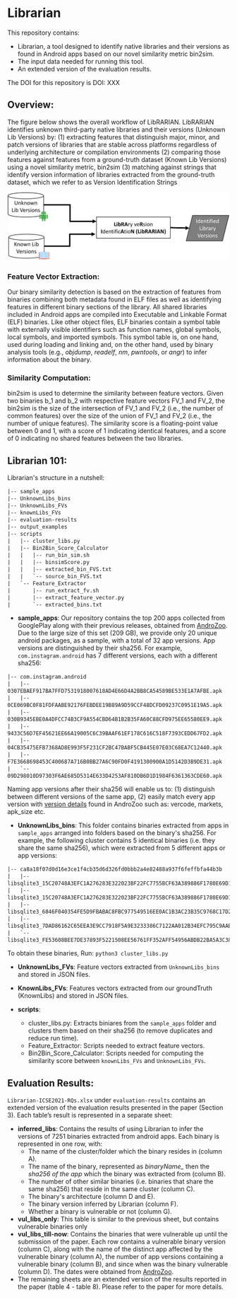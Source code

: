 # Librarian

This repository contains:
* Librarian, a tool designed to identify native libraries and their versions as found in Android apps based on our novel similarity metric bin2sim.
* The input data needed for running this tool.
* An extended version of the evaluation results.

The DOI for this repository is DOI: XXX

## Overview: ##
The figure below shows the overall workflow of LibRARIAN. LibRARIAN identifies unknown third-party native libraries and their versions (Unknown Lib Versions) by:
(1) extracting features that distinguish major, minor, and patch versions of libraries that are stable across platforms regardless of underlying architecture or compilation environments 
(2) comparing those features against features from a ground-truth dataset (Known Lib Versions) using a novel similarity metric, bin2sim 
(3) matching against strings that identify version information of libraries extracted from the ground-truth dataset, which we refer to as Version Identification Strings

![Figure 1](/images/approach_cropped.png) 

### Feature Vector Extraction: ###
Our binary similarity detection is based on the extraction of features from binaries combining both metadata found in ELF files as well as identifying features in different binary sections of the library. All shared libraries included in Android apps are compiled into Executable and Linkable Format (ELF) binaries. Like other object files, ELF binaries contain a symbol table with externally visible identifiers such as function names, global symbols, local symbols, and imported symbols.
This symbol table is, on one hand, used during loading and linking and, on the other hand, used by binary analysis tools (e.g., *objdump*, *readelf*, *nm*, *pwntools*, or *angr*) to infer information about the binary.

### Similarity Computation: ###
bin2sim is used to determine the similarity between feature vectors. Given two binaries b_1 and b_2 with respective feature vectors FV_1 and FV_2, the bin2sim is the size of the intersection of FV_1 and FV_2 (i.e., the number of common features) over the size of the union of FV_1 and FV_2 (i.e., the number of unique features). The similarity score is a floating-point value between 0 and 1, with a score of 1 indicating identical features, and a score of 0 indicating no shared features between the two libraries.

## Librarian 101: ## 
Librarian's structure in a nutshell:
```
|-- sample_apps
|-- UnknownLibs_bins
|-- UnknownLibs_FVs
|-- knownLibs_FVs
|-- evaluation-results
|-- output_examples
|-- scripts
|   |-- cluster_libs.py
|   |-- Bin2Bin_Score_Calculator
|   |   |-- run_bin_sim.sh
|   |   |-- binsimScore.py
|   |   |-- extracted_bin_FVS.txt
|   |   `-- source_bin_FVS.txt
|   `-- Feature_Extractor
|       |-- run_extract_fv.sh
|       |-- extract_feature_vector.py
|       `-- extracted_bins.txt
```

* **sample_apps**: Our repository contains the top 200 apps collected from GooglePlay along with their previous releases, obtained from [AndroZoo](https://androzoo.uni.lu/). Due to the large size of this set (209 GB), we provide only 20 unique android packages, as a sample, with a total of 32 app versions.
App versions are distinguished by their sha256. For example, `com.instagram.android` has 7 different versions, each with a different sha256: 
```
|-- com.instagram.android
|   |-- 0307EBAEF917BA7FFD7531918007618AD4E66D4A2BB8CA54589BE533E1A7AFBE.apk
|   |-- 0CE069BC0F81FDFAABE92176FEBDEE19B89A9D59CCF48DCFD09237C0951E19A5.apk
|   |-- 030B9345EBE0A4DFCC74B3CF9A554CBD64B1B2B35FA60C88CFD975EE65580EE9.apk
|   |-- 9433C56D7EF45621EE66A19005C6C39BAAF61EF178C616C518F7393CEDD67FD2.apk
|   |-- 04CB35475EFB7368AD8E993F5F231CF2BC47BABF5CB445E07E03C68EA7C12440.apk
|   |-- F7E3668698453C400687A716B0BB27A6C90FD0F4191300900A1D5142D3B9DE31.apk
|   `-- 09D298010D97303F6AE685D5314E633D4253AF810DB6D1D1984F6361363CDE60.apk
```     

Naming app versions after their sha256 will enable us to: (1) distinguish between different versions of the same app, (2) easily match every app version with [version details](https://androzoo.uni.lu/lists) found in AndroZoo such as: vercode, markets, apk_size etc. 

* **UnknownLibs_bins**: This folder contains binaries extracted from apps in `sample_apps` arranged into folders based on the binary's sha256. For example, the following cluster contains 5 identical binaries (i.e. they share the same sha256), which were extracted from 5 different apps or app versions: 
```
|-- ca8a18f07d0d16e3ce1f4cb35d6d326fd0bbb2a4e82488a937f6feffbfa44b3b
|   |-- libsqlite3_15C20748A3EFC1A276283E322023BF22FC7755BCF63A389886F1780E69D17C72.so
|   |-- libsqlite3_15C20748A3EFC1A276283E322023BF22FC7755BCF63A389886F1780E69D17C72.so
|   |-- libsqlite3_6846F040354FE5D9FBABAC8FBC977549516EE0AC1B3AC23B35C9768C17D2D6D7.so
|   |-- libsqlite3_7DAD86162C65EEA3E9CC7918F5A9E3233386C7122AA012B34EFC795C9AAB8A6F.so
|   `-- libsqlite3_FE53608BEE7DE37893F5221508EE56761FF352AFF54956ABDB22BA5A3C38A401.so
```  
To obtain these binaries, Run: `python3 cluster_libs.py`

* **UnknownLibs_FVs**: Feature vectors extracted from `UnknownLibs_bins` and stored in JSON files.

* **KnownLibs_FVs**: Features vectors extracted from our groundTruth (KnownLibs) and stored in JSON files.

* **scripts**:
  * cluster_libs.py: Extracts biniares from the `sample_apps` folder and clusters them based on their sha256 (to remove duplicates and reduce run time).
  * Feature_Extractor: Scripts needed to extract feature vectors.
  * Bin2Bin_Score_Calculator: Scripts needed for computing the similarity score between `knownLibs_FVs` and `UnknownLibs_FVs`.  

## Evaluation Results: ##
`Librarian-ICSE2021-RQs.xlsx` under `evaluation-results`
 contains an extended version of the evaluation results presented in the paper (Section 3). Each table’s result is represented in a separate sheet:
* **inferred_libs**: Contains the results of using Librarian to infer the versions of 7251 binaries extracted from android apps. Each binary is represented in one row, with:
  * The name of the cluster/folder which the binary resides in (column A).
  * The name of the binary, represented as *binaryName_* then the *sha256 of the app* which the binary was extracted from (column B).
  * The number of other similar binaries (i.e. binaries that share the same sha256) that reside in the same cluster (column C).
  * The binary's architecture (column D and E).
  * The binary version inferred by Librarian (column F).
  * Whether a binary is vulnerable or not (column G).
* **vul_libs_only**: This table is similar to the previous sheet, but contains vulnerable binaries only 
* **vul_libs_till-now**: Contains the binaries that were vulnerable up until the submission of the paper. Each row contains a vulnerable binary version (column C), along with the name of the distinct app affected by the vulnerable binary (column A), the number of app versions containing a vulnerable binary (column B), and since when was the binary vulnerable (column D). The dates were obtained from [AndroZoo](https://androzoo.uni.lu/lists).
* The remaining sheets are an extended version of the results reported in the paper (table 4 - table 8). Please refer to the paper for more details. 
